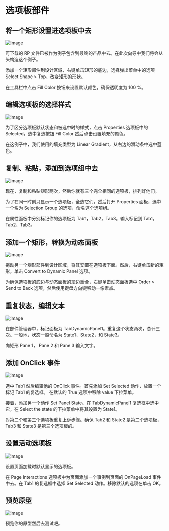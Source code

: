 # 选项板部件

## 将一个矩形设置进选项板中去

![image](images/tabcontrol1.png)

可下载的 RP 文件已被作为例子包含到最终的产品中去。在此次向导中我们将会从头构造这个例子。

添加一个矩形部件到设计区域，右键单击矩形的底边，选择弹出菜单中的选项 Select Shape > Top，改变矩形的形状。

在工具栏中点击 Fill Color 按钮来设置默认颜色，确保透明度为 100 %。

## 编辑选项板的选择样式

![image](images/tabcontrol2.png)

为了区分选项板默认状态和被选中时的样式，点击 Properties 选项板中的 Selected，选中复选按钮 Fill Color 然后点击设置填充的颜色。

在这例子中，我们使用的填充类型为 Linear Gradient，从右边的滑动条中选中蓝色。

## 复制、粘贴，添加到选项组中去

![image](images/tabcontrol3.png)

现在，复制和粘贴矩形两次，然后你就有三个完全相同的选项板，排列好他们。

为了在同一时刻只显示一个选项板，全选它们，然后打开 Properties 面板，选中一个名为 Selection Group 的选项，命名这个选项组。

在属性面板中分别标记你的选项板为 Tab1，Tab2，Tab3。输入标记到 Tab1，Tab2，Tab3。

## 添加一个矩形，转换为动态面板

![image](images/tabcontrol4.png)

拖动另一个矩形部件到设计区域，将其安置在选项板下面。然后，右键单击新的矩形，单击 Convert to Dynamic Panel 选项。

为确保选项板的底边与动态面板的顶边重合，右键单击动态面板选中 Order > Send to Back 选项，然后使用键盘方向键移动一像素点。 

## 重复状态，编辑文本

![image](images/tabcontrol5.png)

在部件管理器中，标记面板为 TabDynamicPanel1。重复这个状态两次，总计三次。一般地，状态一般命名为 State1，State2，和 State3。

向矩形 Pane 1， Pane 2 和 Pane 3 输入文字。

## 添加 OnClick 事件

![image](images/tabcontrol6.png)

选中 Tab1 然后编辑他的 OnClick 事件。首先添加 Set Selected 动作，放置一个标记 Tab1 的复选框。 在默认的 True 选项中移除 value 下拉菜单。

接着，添加另一个动作 Set Panel State。在 TabDynamicPanel1 复选框中选中它，在 Select the state 的下拉菜单中将其设置为 State1。
  
对第二个和第三个选项板重复上诉步骤。确保 Tab2 和 State2 是第二个选项板， Tab3 和 State3 是第三个选项板的。

## 设置活动选项板

![image](images/tabcontrol7.png)

设置页面加载时默认显示的选项板。

在 Page Interactions 选项板中为页面添加一个事例到页面的 OnPageLoad 事件中去。在 Tab1 的复选框中选择 Set Selected 动作。移除默认的选项在单击 OK。

## 预览原型

![image](images/tabcontrol7.png)

预览你的原型然后去测试吧。
